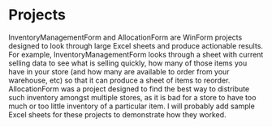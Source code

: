 # Projects

InventoryManagementForm and AllocationForm are WinForm projects designed to look through large Excel sheets and produce actionable results. For example, InventoryManagementForm looks through a sheet with current selling data to see what is selling quickly, how many of those items you have in your store (and how many are available to order from your warehouse, etc) so that it can produce a sheet of items to reorder. AllocationForm was a project designed to find the best way to distribute such inventory amongst multiple stores, as it is bad for a store to have too much or too little inventory of a particular item. I will probably add sample Excel sheets for these projects to demonstrate how they worked.
